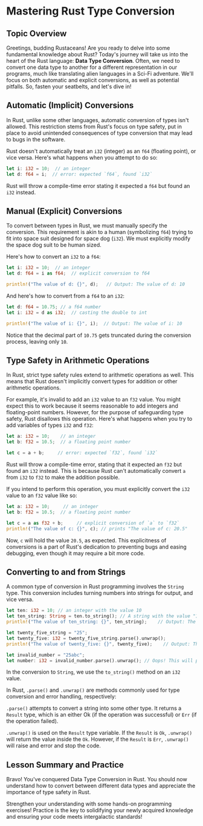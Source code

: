 # Mastering Rust Type Conversion

## Topic Overview
Greetings, budding Rustaceans! Are you ready to delve into some fundamental knowledge about Rust? Today's journey will take us into the heart of the Rust language: **Data Type Conversion**. Often, we need to convert one data type to another for a different representation in our programs, much like translating alien languages in a Sci-Fi adventure. We'll focus on both automatic and explicit conversions, as well as potential pitfalls. So, fasten your seatbelts, and let's dive in!

## Automatic (Implicit) Conversions
In Rust, unlike some other languages, automatic conversion of types isn't allowed. This restriction stems from Rust's focus on type safety, put in place to avoid unintended consequences of type conversion that may lead to bugs in the software.

Rust doesn't automatically treat an `i32` (integer) as an `f64` (floating point), or vice versa. Here's what happens when you attempt to do so:

```rust
let i: i32 = 10;  // an integer
let d: f64 = i;  // error: expected `f64`, found `i32`
```
Rust will throw a compile-time error stating it expected a `f64` but found an `i32` instead.

## Manual (Explicit) Conversions
To convert between types in Rust, we must manually specify the conversion. This requirement is akin to a human (symbolizing `f64`) trying to fit into space suit designed for space dog (`i32`). We must explicitly modify the space dog suit to be human sized.

Here's how to convert an `i32` to a `f64`:

```rust
let i: i32 = 10;  // an integer
let d: f64 = i as f64;  // explicit conversion to f64

println!("The value of d: {}", d);   // Output: The value of d: 10
```
And here's how to convert from a `f64` to an `i32`:

```rust
let d: f64 = 10.75; // a f64 number
let i: i32 = d as i32;  // casting the double to int

println!("The value of i: {}", i);  // Output: The value of i: 10
```
Notice that the decimal part of `10.75` gets truncated during the conversion process, leaving only `10`.

## Type Safety in Arithmetic Operations
In Rust, strict type safety rules extend to arithmetic operations as well. This means that Rust doesn't implicitly convert types for addition or other arithmetic operations.

For example, it's invalid to add an `i32` value to an `f32` value. You might expect this to work because it seems reasonable to add integers and floating-point numbers. However, for the purpose of safeguarding type safety, Rust disallows this operation. Here's what happens when you try to add variables of types `i32` and `f32`:

```rust
let a: i32 = 10;    // an integer
let b: f32 = 10.5;  // a floating point number

let c = a + b;     // error: expected `f32`, found `i32`
```
Rust will throw a compile-time error, stating that it expected an `f32` but found an `i32` instead. This is because Rust can't automatically convert `a` from `i32` to `f32` to make the addition possible.

If you intend to perform this operation, you must explicitly convert the `i32` value to an `f32` value like so:

```rust
let a: i32 = 10;     // an integer
let b: f32 = 10.5;  // a floating point number

let c = a as f32 + b;     // explicit conversion of `a` to `f32`
println!("The value of c: {}", c); // prints "The value of c: 20.5"
```
Now, `c` will hold the value `20.5`, as expected. This explicitness of conversions is a part of Rust's dedication to preventing bugs and easing debugging, even though it may require a bit more code.

## Converting to and from Strings
A common type of conversion in Rust programming involves the `String` type. This conversion includes turning numbers into strings for output, and vice versa.

```rust
let ten: i32 = 10; // an integer with the value 10
let ten_string: String = ten.to_string(); // A string with the value "10"
println!("The value of ten_string: {}", ten_string);    // Output: The value of ten_string: 10

let twenty_five_string = "25";
let twenty_five: i32 = twenty_five_string.parse().unwrap();
println!("The value of twenty_five: {}", twenty_five);    // Output: The value of twenty_five: 25

let invalid_number = "25abc";
let number: i32 = invalid_number.parse().unwrap(); // Oops! This will panic, "25abc" is not a number!
```
In the conversion to `String`, we use the `to_string()` method on an `i32` value.

In Rust, `.parse()` and `.unwrap()` are methods commonly used for type conversion and error handling, respectively:

`.parse()` attempts to convert a string into some other type. It returns a `Result` type, which is an either Ok (if the operation was successful) or `Err` (if the operation failed).

`.unwrap()` is used on the `Result` type variable. If the `Result` is `Ok`, `.unwrap()` will return the value inside the `Ok`. However, if the `Result` is `Err`, `.unwrap()` will raise and error and stop the code.

## Lesson Summary and Practice
Bravo! You've conquered Data Type Conversion in Rust. You should now understand how to convert between different data types and appreciate the importance of type safety in Rust.

Strengthen your understanding with some hands-on programming exercises! Practice is the key to solidifying your newly acquired knowledge and ensuring your code meets intergalactic standards!
